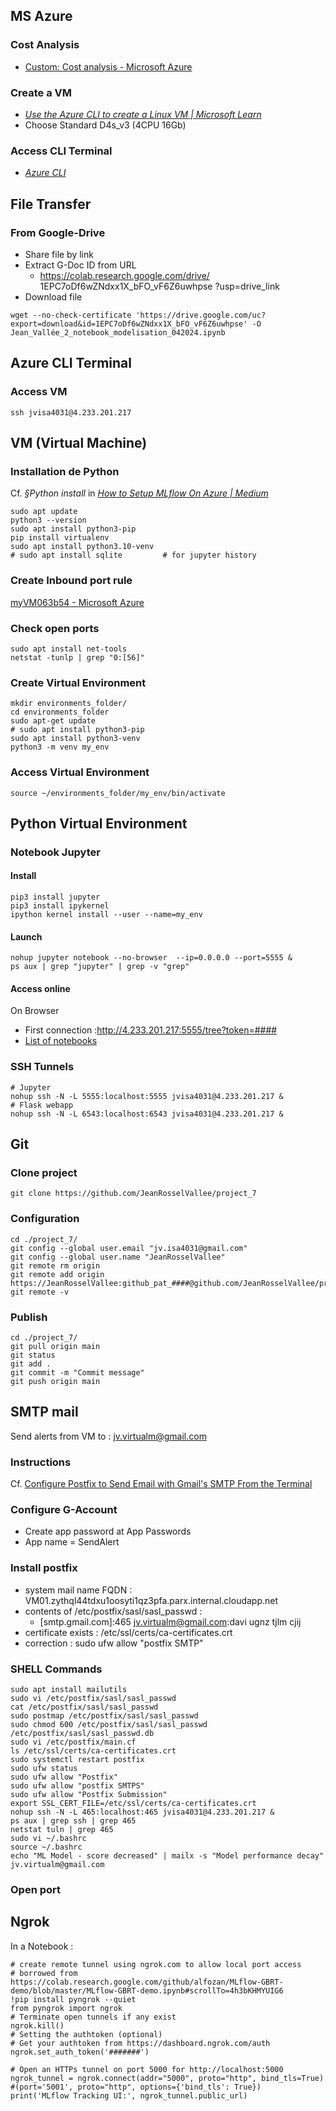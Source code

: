 ## MS Azure
### Cost Analysis
- [Custom: Cost analysis - Microsoft Azure](https://portal.azure.com/#view/Microsoft_Azure_CostManagement/CostAnalysis/scope/%2Fproviders%2FMicrosoft.Billing%2FbillingAccounts%2F688e2018-b916-5441-11ec-c59b7772b9e9%3A395c7ee6-4f61-4267-9133-62fa7b59675a_2019-05-31/isAcmContext~/true/viewId/%2Fproviders%2FMicrosoft.Billing%2FbillingAccounts%2F688e2018-b916-5441-11ec-c59b7772b9e9%3A395c7ee6-4f61-4267-9133-62fa7b59675a_2019-05-31%2Fproviders%2FMicrosoft.CostManagement%2Fviews%2Fms%3ADailyCosts/openByNewTab~/true)

### Create a VM
  - [_Use the Azure CLI to create a Linux VM | Microsoft Learn_](https://learn.microsoft.com/en-us/azure/virtual-machines/linux/quick-create-cli)
  - Choose Standard D4s_v3 (4CPU 16Gb)
### Access CLI Terminal
  - [_Azure CLI_](https://shell.azure.com/bash)

## File Transfer

### From Google-Drive
- Share file by link
- Extract G-Doc ID from URL
    - https://colab.research.google.com/drive/ 1EPC7oDf6wZNdxx1X_bFO_vF6Z6uwhpse ?usp=drive_link
- Download file
```
wget --no-check-certificate 'https://drive.google.com/uc?export=download&id=1EPC7oDf6wZNdxx1X_bFO_vF6Z6uwhpse' -O Jean_Vallée_2_notebook_modelisation_042024.ipynb
```
## Azure CLI Terminal

### Access VM
```
ssh jvisa4031@4.233.201.217
```

## VM (Virtual Machine)

### Installation de Python
Cf. _§Python install_ in [_How to Setup MLflow On Azure | Medium_](https://medium.com/swlh/how-to-setup-mlflow-on-azure-5ba67c178e7d)
```
sudo apt update
python3 --version
sudo apt install python3-pip
pip install virtualenv
sudo apt install python3.10-venv
# sudo apt install sqlite         # for jupyter history
```
### Create Inbound port rule
[myVM063b54 - Microsoft Azure](https://portal.azure.com/#@jvisa4031gmail.onmicrosoft.com/resource/subscriptions/a49ee12c-d832-486e-97d4-f71b6df0169e/resourceGroups/myVMResourceGroup063b54/providers/Microsoft.Compute/virtualMachines/myVM063b54/networkSettings)

### Check open ports
```
sudo apt install net-tools
netstat -tunlp | grep "0:[56]"
```

### Create Virtual Environment
```
mkdir environments_folder/
cd environments_folder
sudo apt-get update
# sudo apt install python3-pip
sudo apt install python3-venv
python3 -m venv my_env
```

### Access Virtual Environment
```
source ~/environments_folder/my_env/bin/activate
```

## Python Virtual Environment

### Notebook Jupyter

#### Install 
```
pip3 install jupyter
pip3 install ipykernel
ipython kernel install --user --name=my_env
```

#### Launch 
```
nohup jupyter notebook --no-browser  --ip=0.0.0.0 --port=5555 &
ps aux | grep "jupyter" | grep -v "grep"
```

#### Access online
On Browser
- First connection :http://4.233.201.217:5555/tree?token=####
- [List of notebooks](http://4.233.201.217:5555/tree)

### SSH Tunnels
```
# Jupyter
nohup ssh -N -L 5555:localhost:5555 jvisa4031@4.233.201.217 &
# Flask webapp
nohup ssh -N -L 6543:localhost:6543 jvisa4031@4.233.201.217 &
```

## Git

### Clone project
```
git clone https://github.com/JeanRosselVallee/project_7
```

### Configuration
```
cd ./project_7/
git config --global user.email "jv.isa4031@gmail.com" 
git config --global user.name "JeanRosselVallee"
git remote rm origin
git remote add origin https://JeanRosselVallee:github_pat_####@github.com/JeanRosselVallee/project_7.git
git remote -v
```

### Publish
```
cd ./project_7/
git pull origin main
git status
git add .
git commit -m "Commit message"
git push origin main
```

## SMTP mail
Send alerts from VM to : jv.virtualm@gmail.com

### Instructions 
Cf. [Configure Postfix to Send Email with Gmail's SMTP From the Terminal](https://dev.to/chigozieco/configure-postfix-to-send-email-with-gmails-smtp-from-the-terminal-4cco)

### Configure G-Account
- Create app password at App Passwords 
- App name = SendAlert

### Install postfix
- system mail name FQDN : VM01.zythql44tdxu1oosyti1qz3pfa.parx.internal.cloudapp.net
- contents of  /etc/postfix/sasl/sasl_passwd :
  - [smtp.gmail.com]:465 jv.virtualm@gmail.com:davi ugnz tjlm cjij
- certificate exists : /etc/ssl/certs/ca-certificates.crt
- correction : sudo ufw allow "postfix SMTP"

### SHELL Commands
```
sudo apt install mailutils
sudo vi /etc/postfix/sasl/sasl_passwd
cat /etc/postfix/sasl/sasl_passwd
sudo postmap /etc/postfix/sasl/sasl_passwd
sudo chmod 600 /etc/postfix/sasl/sasl_passwd /etc/postfix/sasl/sasl_passwd.db
sudo vi /etc/postfix/main.cf
ls /etc/ssl/certs/ca-certificates.crt
sudo systemctl restart postfix
sudo ufw status
sudo ufw allow "Postfix"
sudo ufw allow "postfix SMTPS"
sudo ufw allow "Postfix Submission"
export SSL_CERT_FILE=/etc/ssl/certs/ca-certificates.crt
nohup ssh -N -L 465:localhost:465 jvisa4031@4.233.201.217 &
ps aux | grep ssh | grep 465
netstat tuln | grep 465
sudo vi ~/.bashrc
source ~/.bashrc
echo "ML Model - score decreased" | mailx -s "Model performance decay" jv.virtualm@gmail.com
```

### Open port




## Ngrok
In a Notebook : 
```
# create remote tunnel using ngrok.com to allow local port access
# borrowed from https://colab.research.google.com/github/alfozan/MLflow-GBRT-demo/blob/master/MLflow-GBRT-demo.ipynb#scrollTo=4h3bKHMYUIG6
!pip install pyngrok --quiet
from pyngrok import ngrok
# Terminate open tunnels if any exist
ngrok.kill()
# Setting the authtoken (optional)
# Get your authtoken from https://dashboard.ngrok.com/auth
ngrok.set_auth_token('#######')

# Open an HTTPs tunnel on port 5000 for http://localhost:5000
ngrok_tunnel = ngrok.connect(addr="5000", proto="http", bind_tls=True) #(port='5001', proto="http", options={'bind_tls': True})
print('MLflow Tracking UI:', ngrok_tunnel.public_url)
```
